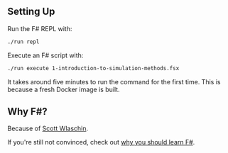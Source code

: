 ## Setting Up

Run the F# REPL with:

```bash
./run repl
```

Execute an F# script with:

```bash
./run execute 1-introduction-to-simulation-methods.fsx
```

It takes around five minutes to run the command for the first time. This is because a fresh Docker image is built.

## Why F#?

Because of [Scott Wlaschin](https://fsharpforfunandprofit.com/).

If you're still not convinced, check out [why you should learn F#](https://dusted.codes/why-you-should-learn-fsharp).
